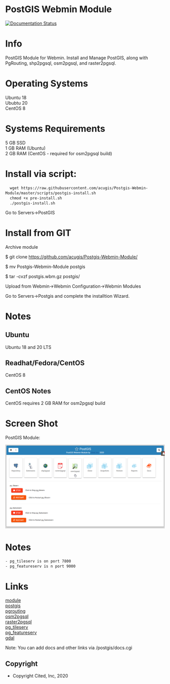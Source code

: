 
# PostGIS Webmin Module

[![Documentation Status](https://readthedocs.org/projects/postgis-webmin-module/badge/?version=latest)](https://postgis-webmin-module.readthedocs.io/en/latest/?badge=latest)



# Info
PostGIS Module for Webmin.  Install and Manage PostGIS, along with PgRouting, shp2pgsql, osm2pgsql, and raster2pgsql.

# Operating Systems
Ubuntu 18<br>
Ububtu 20<br>
CentOS 8<br>

# Systems Requirements
5 GB SSD<br>
1 GB RAM (Ubuntu)<br>
2 GB RAM (CentOS - required for osm2pgsql build)<br>

# Install via script:

      wget https://raw.githubusercontent.com/acugis/Postgis-Webmin-Module/master/scripts/postgis-install.sh
      chmod +x pre-install.sh
      ./postgis-install.sh

Go to Servers->PostGIS

# Install from GIT
Archive module

$ git clone https://github.com/acugis/Postgis-Webmin-Module/

$ mv Postgis-Webmin-Module postgis

$ tar -cvzf postgis.wbm.gz postgis/

Upload from Webmin->Webmin Configuration->Webmin Modules

Go to Servers->Postgis and complete the installtion Wizard.

# Notes

## **Ubuntu**
Ubuntu 18 and 20 LTS

## **Readhat/Fedora/CentOS**
CentOS 8

## **CentOS Notes**
CentOS requires 2 GB RAM for osm2pgsql build

# Screen Shot

PostGIS Module:

![POstGIS](docs/_static/postgis.png)

# Notes
	- pg_tileserv is on port 7800
	- pg_featureserv is n port 9000

# Links
[module](https://postgis-module.docs.acugis.com)<br>
[postgis](https://postgis.net/documentation/)<br>
[pgrouting](http://docs.pgrouting.org/)<br>
[osm2pgsql](https://github.com/openstreetmap/osm2pgsql/blob/master/docs/usage.md)<br>
[raster2pgsql](http://postgis.refractions.net/docs/using_raster.xml.html)<br>
[pg_tileserv](https://github.com/CrunchyData/pg_tileserv)<br>
[pg_featureserv](https://github.com/CrunchyData/pg_featureserv)<br>
[gdal](https://gdal.org/)<br>

Note: You can add docs and other links via /postgis/docs.cgi

Copyright
---------

* Copyright Cited, Inc, 2020
